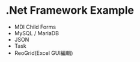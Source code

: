 # .Net Framework Example #

* MDI Child Forms
* MySQL / MariaDB
* JSON
* Task
* ReoGrid(Excel GUI編輯)
